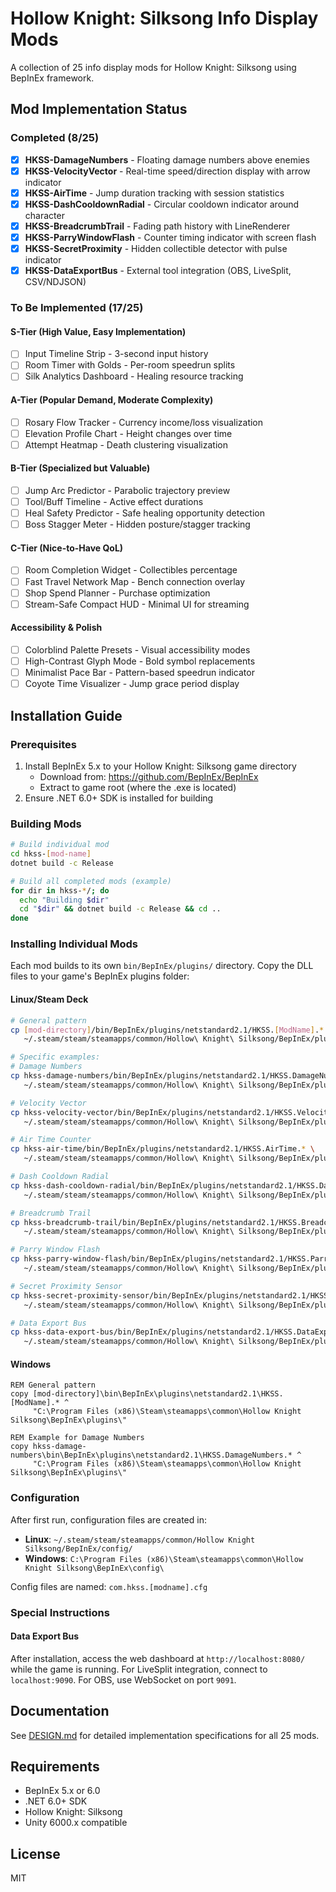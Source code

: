 # Hollow Knight: Silksong Info Display Mods

A collection of 25 info display mods for Hollow Knight: Silksong using BepInEx framework.

## Mod Implementation Status

### Completed (8/25)
- [x] **HKSS-DamageNumbers** - Floating damage numbers above enemies
- [x] **HKSS-VelocityVector** - Real-time speed/direction display with arrow indicator
- [x] **HKSS-AirTime** - Jump duration tracking with session statistics
- [x] **HKSS-DashCooldownRadial** - Circular cooldown indicator around character
- [x] **HKSS-BreadcrumbTrail** - Fading path history with LineRenderer
- [x] **HKSS-ParryWindowFlash** - Counter timing indicator with screen flash
- [x] **HKSS-SecretProximity** - Hidden collectible detector with pulse indicator
- [x] **HKSS-DataExportBus** - External tool integration (OBS, LiveSplit, CSV/NDJSON)

### To Be Implemented (17/25)

#### S-Tier (High Value, Easy Implementation)
- [ ] Input Timeline Strip - 3-second input history
- [ ] Room Timer with Golds - Per-room speedrun splits
- [ ] Silk Analytics Dashboard - Healing resource tracking

#### A-Tier (Popular Demand, Moderate Complexity)
- [ ] Rosary Flow Tracker - Currency income/loss visualization
- [ ] Elevation Profile Chart - Height changes over time
- [ ] Attempt Heatmap - Death clustering visualization

#### B-Tier (Specialized but Valuable)
- [ ] Jump Arc Predictor - Parabolic trajectory preview
- [ ] Tool/Buff Timeline - Active effect durations
- [ ] Heal Safety Predictor - Safe healing opportunity detection
- [ ] Boss Stagger Meter - Hidden posture/stagger tracking

#### C-Tier (Nice-to-Have QoL)
- [ ] Room Completion Widget - Collectibles percentage
- [ ] Fast Travel Network Map - Bench connection overlay
- [ ] Shop Spend Planner - Purchase optimization
- [ ] Stream-Safe Compact HUD - Minimal UI for streaming

#### Accessibility & Polish
- [ ] Colorblind Palette Presets - Visual accessibility modes
- [ ] High-Contrast Glyph Mode - Bold symbol replacements
- [ ] Minimalist Pace Bar - Pattern-based speedrun indicator
- [ ] Coyote Time Visualizer - Jump grace period display

## Installation Guide

### Prerequisites
1. Install BepInEx 5.x to your Hollow Knight: Silksong game directory
   - Download from: https://github.com/BepInEx/BepInEx
   - Extract to game root (where the .exe is located)
2. Ensure .NET 6.0+ SDK is installed for building

### Building Mods

```bash
# Build individual mod
cd hkss-[mod-name]
dotnet build -c Release

# Build all completed mods (example)
for dir in hkss-*/; do
  echo "Building $dir"
  cd "$dir" && dotnet build -c Release && cd ..
done
```

### Installing Individual Mods

Each mod builds to its own `bin/BepInEx/plugins/` directory. Copy the DLL files to your game's BepInEx plugins folder:

#### Linux/Steam Deck
```bash
# General pattern
cp [mod-directory]/bin/BepInEx/plugins/netstandard2.1/HKSS.[ModName].* \
   ~/.steam/steam/steamapps/common/Hollow\ Knight\ Silksong/BepInEx/plugins/

# Specific examples:
# Damage Numbers
cp hkss-damage-numbers/bin/BepInEx/plugins/netstandard2.1/HKSS.DamageNumbers.* \
   ~/.steam/steam/steamapps/common/Hollow\ Knight\ Silksong/BepInEx/plugins/

# Velocity Vector
cp hkss-velocity-vector/bin/BepInEx/plugins/netstandard2.1/HKSS.VelocityVector.* \
   ~/.steam/steam/steamapps/common/Hollow\ Knight\ Silksong/BepInEx/plugins/

# Air Time Counter
cp hkss-air-time/bin/BepInEx/plugins/netstandard2.1/HKSS.AirTime.* \
   ~/.steam/steam/steamapps/common/Hollow\ Knight\ Silksong/BepInEx/plugins/

# Dash Cooldown Radial
cp hkss-dash-cooldown-radial/bin/BepInEx/plugins/netstandard2.1/HKSS.DashCooldown.* \
   ~/.steam/steam/steamapps/common/Hollow\ Knight\ Silksong/BepInEx/plugins/

# Breadcrumb Trail
cp hkss-breadcrumb-trail/bin/BepInEx/plugins/netstandard2.1/HKSS.BreadcrumbTrail.* \
   ~/.steam/steam/steamapps/common/Hollow\ Knight\ Silksong/BepInEx/plugins/

# Parry Window Flash
cp hkss-parry-window-flash/bin/BepInEx/plugins/netstandard2.1/HKSS.ParryWindowFlash.* \
   ~/.steam/steam/steamapps/common/Hollow\ Knight\ Silksong/BepInEx/plugins/

# Secret Proximity Sensor
cp hkss-secret-proximity-sensor/bin/BepInEx/plugins/netstandard2.1/HKSS.SecretProximity.* \
   ~/.steam/steam/steamapps/common/Hollow\ Knight\ Silksong/BepInEx/plugins/

# Data Export Bus
cp hkss-data-export-bus/bin/BepInEx/plugins/netstandard2.1/HKSS.DataExportBus.* \
   ~/.steam/steam/steamapps/common/Hollow\ Knight\ Silksong/BepInEx/plugins/
```

#### Windows
```batch
REM General pattern
copy [mod-directory]\bin\BepInEx\plugins\netstandard2.1\HKSS.[ModName].* ^
     "C:\Program Files (x86)\Steam\steamapps\common\Hollow Knight Silksong\BepInEx\plugins\"

REM Example for Damage Numbers
copy hkss-damage-numbers\bin\BepInEx\plugins\netstandard2.1\HKSS.DamageNumbers.* ^
     "C:\Program Files (x86)\Steam\steamapps\common\Hollow Knight Silksong\BepInEx\plugins\"
```

### Configuration

After first run, configuration files are created in:
- **Linux**: `~/.steam/steam/steamapps/common/Hollow Knight Silksong/BepInEx/config/`
- **Windows**: `C:\Program Files (x86)\Steam\steamapps\common\Hollow Knight Silksong\BepInEx\config\`

Config files are named: `com.hkss.[modname].cfg`

### Special Instructions

#### Data Export Bus
After installation, access the web dashboard at `http://localhost:8080/` while the game is running. For LiveSplit integration, connect to `localhost:9090`. For OBS, use WebSocket on port `9091`.

## Documentation

See [DESIGN.md](DESIGN.md) for detailed implementation specifications for all 25 mods.

## Requirements

- BepInEx 5.x or 6.0
- .NET 6.0+ SDK
- Hollow Knight: Silksong
- Unity 6000.x compatible

## License

MIT